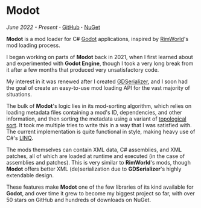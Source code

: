 # Modot

*June 2022 - Present* **·** [GitHub](https://github.com/Carnagion/Modot) **·** [NuGet](https://www.nuget.org/packages/Modot)

**Modot** is a mod loader for C# [Godot](https://godotengine.org) applications, inspired by [RimWorld](https://rimworldgame.com)'s mod loading process.

I began working on parts of **Modot** back in 2021, when I first learned about and experimented with **Godot Engine**, though I took a very long break from it after a few months that produced very unsatisfactory code.

My interest in it was renewed after I created [GDSerializer](projects/gdserializer.html), and I soon had the goal of create an easy-to-use mod loading API for the vast majority of situations.

The bulk of **Modot**'s logic lies in its mod-sorting algorithm, which relies on loading metadata files containing a mod's ID, dependencies, and other information, and then sorting the metadata using a variant of [topological sort](https://en.wikipedia.org/wiki/Topological_sorting).
It took me multiple tries to write this in a way that I was satisfied with.
The current implementation is quite functional in style, making heavy use of C#'s [LINQ](https://docs.microsoft.com/en-us/dotnet/csharp/programming-guide/concepts/linq).

The mods themselves can contain XML data, C# assemblies, and XML patches, all of which are loaded at runtime and executed (in the case of assemblies and patches).
This is very similar to **RimWorld**'s mods, though **Modot** offers better XML (de)serialization due to **GDSerializer**'s highly extendable design.

These features make **Modot** one of the few libraries of its kind available for **Godot**, and over time it grew to become my biggest project so far, with over 50 stars on GitHub and hundreds of downloads on NuGet.